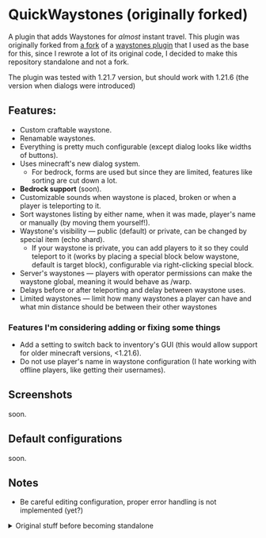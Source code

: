# QuickWaystones (originally forked)
A plugin that adds Waystones for *almost* instant travel. This plugin was originally forked from [a fork](https://github.com/SkyboundLab/QuickWaystones) of a [waystones plugin](https://github.com/Pozzoo/QuickWaystones)
that I used as the base for this, since I rewrote a lot of its original code, I decided to make this repository standalone and not a fork.

The plugin was tested with 1.21.7 version, but should work with 1.21.6 (the version when dialogs were introduced)

## Features:
- Custom craftable waystone.
- Renamable waystones.
- Everything is pretty much configurable (except dialog looks like widths of buttons).
- Uses minecraft's new dialog system.
  - For bedrock, forms are used but since they are limited, features like sorting are cut down a lot.
- **Bedrock support** (soon).
- Customizable sounds when waystone is placed, broken or when a player is teleporting to it.
- Sort waystones listing by either name, when it was made, player's name or manually (by moving them yourself!).
- Waystone's visibility — public (default) or private, can be changed by special item (echo shard).
  - If your waystone is private, you can add players to it so they could teleport to it (works by placing a special block below waystone, default is target block), configurable via right-clicking special block.
- Server's waystones — players with operator permissions can make the waystone global, meaning it would behave as /warp.
- Delays before or after teleporting and delay between waystone uses.
- Limited waystones — limit how many waystones a player can have and what min distance should be between their other waystones

### Features I'm considering adding or fixing some things
- Add a setting to switch back to inventory's GUI (this would allow support for older minecraft versions, <1.21.6).
- Do not use player's name in waystone configuration (I hate working with offline players, like getting their usernames).

## Screenshots
soon.

## Default configurations
soon.

## Notes
- Be careful editing configuration, proper error handling is not implemented (yet?)

<details>
  <summary>Original stuff before becoming standalone</summary>

### Changes over original (by SkyboundLab)
- **More Saving:** Instead of saving once on server shutdown, it will also save on adding and removing a waystone.
- **Bigger Menus:** Instead of a single chest, it now uses a double chest so you can see more per page. (removed feature as dialogs are used)
- **UUIDs for IDs:** Allows multiple waystones to have the same name and not override each other.
- **World's specific icons:** The 3 dimensions in Minecraft have their own block as the icon in the menu. (removed feature as dialogs are used)
  
### Original TODO list for my needs
- [x] Use `echo shard` to change visibility (public by default)
- [x] Target block below lodestone unlocks the ability to add other players to your private waystone.
- [x] Special waystone recipe — uses 4 chiseled stone bricks, 1 target block, 1 enderpearl, 2 redstone dusts and 1 lodestone.
- [x] Try replacing inventory GUI with new dialogs system.
- [x] Persistent (system specified) waystones.
- [x] Manual/Auto waystones sorting.

## Below is the text from the original readme file.

### Features:
- Right-click a lodestone to activate it as a waypoint
- Renamable waypoints
- Unlimited paginated Waystone GUI
- New crafting for lodestone, making it more accessible:

![image](https://github.com/Pozzoo/QuickWaystones/assets/73541474/003effe1-ae79-4061-89d9-90a1d5fcb4a6)

## Right-click with a nametag to rename!
![2024-05-01-21-07-00_2-min-ezgif com-optimize](https://github.com/Pozzoo/QuickWaystones/assets/73541474/955b7f93-f440-461e-93fb-2a2d4c547636)

## Quick travel!
![2024-05-01-21-07-00_1-min-optimize](https://github.com/Pozzoo/QuickWaystones/assets/73541474/b5f62abe-7e4e-446a-8362-80ff5fc40151)


</details>